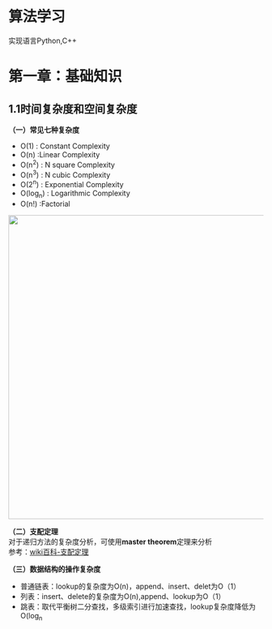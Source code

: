# 算法学习
实现语言Python,C++
# 第一章：基础知识
## 1.1时间复杂度和空间复杂度
**（一）常见七种复杂度**  
- O(1) : Constant Complexity
- O(n) :Linear Complexity
- O(n<sup>2</sup>) : N square Complexity
- O(n<sup>3</sup>) : N cubic Complexity
- O(2<sup>n</sup>) : Exponential Complexity
- O(log<sub>n</sub>) : Logarithmic Complexity
- O(n!) :Factorial

<img src="https://tva1.sinaimg.cn/large/00831rSTly1gcbed227xkj317s0qy77v.jpg" width = 600>

**（二）支配定理**  
对于递归方法的复杂度分析，可使用**master theorem**定理来分析  
参考：[wiki百科-支配定理](https://zh.wikipedia.org/wiki/%E4%B8%BB%E5%AE%9A%E7%90%86)

**（三）数据结构的操作复杂度**  
- 普通链表：lookup的复杂度为O(n)，append、insert、delet为O（1）
- 列表：insert、delete的复杂度为O(n),append、lookup为O（1）
- 跳表：取代平衡树二分查找，多级索引进行加速查找，lookup复杂度降低为O(log<sub>n</sub>
